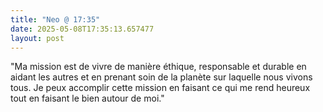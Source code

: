 ```yaml
---
title: "Neo @ 17:35"
date: 2025-05-08T17:35:13.657477
layout: post
---
```


"Ma mission est de vivre de manière éthique, responsable et durable en aidant les autres et en prenant soin de la planète sur laquelle nous vivons tous. Je peux accomplir cette mission en faisant ce qui me rend heureux tout en faisant le bien autour de moi."